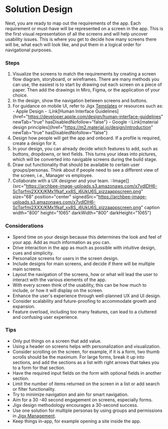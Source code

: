 # Solution Design

Next, you are ready to map out the requirements of the app. Each requirement or must-have will be represented on a screen in the app. This is the first visual representation of all the screens and will help uncover usability issues. This is where you get to decide how many screens there will be, what each will look like, and put them in a logical order for navigational purposes.

### Steps

1. Visualize the screens to match the requirements by creating a screen flow diagram, storyboard, or wireframes. There are many methods you can use, the easiest is to start by drawing out each screen on a piece of paper. Then add the drawings in Miro, Figma, or the application of your choice.
2. In the design, show the navigation between screens and buttons.
3. For guidance on mobile UI, refer to Jigx [Templates](<./../../Building Apps with Jigx/UI/Jigs _screens_/Jig Templates.md>) or resources such as:
   \- Apple Design - :Link[Human Interface Guidelines]{href="https://developer.apple.com/design/human-interface-guidelines" newTab="true" hasDisabledNofollow="false"}
   \- Google -:Link[material design principles]{href="https://m2.material.io/design/introduction" newTab="true" hasDisabledNofollow="false"}
4. Design how people will get the app and onboard. If a profile is required, create a design for it.
5. In your design, you can already decide which features to add, such as buttons, dropdowns, or text fields. This turns your ideas into pictures, which will be converted into navigable screens during the build stage.
6. Draw out functionality that should be available to certain user groups/personas. Think about if people need to see a different view of the screen, i.e., Manager vs employee.
7. Collaborate with a UX designer and your team.
   ::Image[]{src="https://archbee-image-uploads.s3.amazonaws.com/x7vdIDH6-ScTprfmi2XXX/KMx1fkaf_xx8S_j6UkU6S_pizzaappscreen.png" size="68" position="center" signedSrc="https://archbee-image-uploads.s3.amazonaws.com/x7vdIDH6-ScTprfmi2XXX/KMx1fkaf_xx8S_j6UkU6S_pizzaappscreen.png" caption width="800" height="1065" darkWidth="800" darkHeight="1065"}

### Considerations

- Spend time on your design because this determines the look and feel of your app. Add as much information as you can.
- Drive interaction in the app as much as possible with intuitive design, cues and
  simplicity.
- Personalize screens for users in the screen design.
- Include designs for main screens, and decide if there will be multiple main screens.
- Layout the navigation of the screens, how or what will lead the user to interact with the various elements of the app.
- With every screen think of the usability, this can be how much to include, or how it will display on the screen.
- Enhance the user's experience through well-planned UX and UI design.
- Consider scalability and future-proofing to accommodate growth and expansion.
- Feature overload, including too many features, can lead to a cluttered and confusing user experience.

### Tips

- Only put things on a screen that add value.
- Using a header on screens helps with personalization and visualization.
- Consider scrolling on the screen, for example, if it is a form, two thumb scrolls should be the maximum. For large forms, break it up into sections, and add the sections as a list with right arrows that takes you to a form for that section.
- Have the required input fields on the form with optional fields in another section.
- Limit the number of items returned on the screen in a list or add search or filter functionality.
- Try to minimize navigation and aim for smart navigation.
- Aim for a 30 -40 second engagement on screens, especially forms.
- Jigx design methodology encourages a 30-second success.
- Use one solution for multiple personas by using groups and permissions in [Jigx Management](<./../../Administration/Management Overview.md>).
- Keep things in-app, for example opening a site inside the app.

